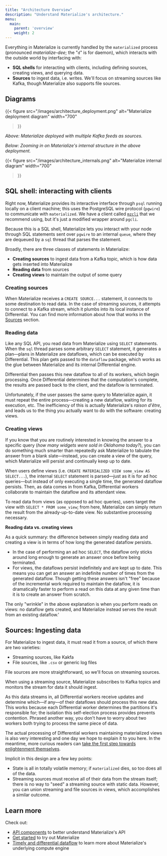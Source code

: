 ```yaml
---
title: "Architecture Overview"
description: "Understand Materialize's architecture."
menu:
  main:
    parent: 'overview'
    weight: 2
---
```


Everything in Materialize is currently handled by the `materialized` process
(pronounced _materialize-dee_; the "`d`" is for daemon), which interacts with
the outside world by interfacing with:

- **SQL shells** for interacting with clients, including defining sources,
  creating views, and querying data.
- **Sources** to ingest data, i.e. writes. We'll focus on streaming sources like
  Kafka, though Materialize also supports file sources.

## Diagrams

{{<
    figure src="/images/architecture_deployment.png"
    alt="Materialize deployment diagram"
    width="700"
>}}

_Above: Materialize deployed with multiple Kafka feeds as sources._

_Below: Zooming in on Materialize's internal structure in the above deployment._

{{<
    figure src="/images/architecture_internals.png"
    alt="Materialize internal diagram"
    width="700"
>}}

## SQL shell: interacting with clients

Right now, Materialize provides its interactive interface through `psql` running
locally on a client machine; this uses the PostgreSQL wire protocol (`pgwire`)
to communicate with `materialized`. We have a client called
[`mzcli`](https://github.com/MaterializeInc/mzcli) that we recommend using, but
it's just a modified wrapper around `pgcli`.

Because this is a SQL shell, Materialize lets you interact with your node
through SQL statements sent over `pgwire` to an internal `queue`, where they are
dequeued by a `sql` thread that parses the statement.

Broadly, there are three classes of statements in Materialize:

- **Creating sources** to ingest data from a Kafka topic, which is how data gets
  inserted into Materialize
- **Reading data** from sources
- **Creating views** to maintain the output of some query

### Creating sources

When Materialize receives a `CREATE SOURCE...` statement, it connects to some
destination to read data. In the case of streaming sources, it attempts to
connect to a Kafka stream, which it plumbs into its local instance of
Differential. You can find more information about how that works in the
[Sources](#sources-ingesting-data) section.

### Reading data

Like any SQL API, you read data from Materialize using `SELECT` statements. When
the `sql` thread parses some arbitrary `SELECT` statement, it generates a
plan––plans in Materialize are dataflows, which can be executed by Differential.
This plan gets passed to the `dataflow` package, which works as the glue between
Materialize and its internal Differential engine.

Differential then passes this new dataflow to all of its workers, which begin
processing. Once Differential determines that the computation's complete, the
results are passed back to the client, and the dataflow is terminated.

Unfortunately, if the user passes the same query to Materialize again, it must
repeat the entire process––creating a new dataflow, waiting for its execution,
etc. The inefficiency of this is actually Materialize's _raison d'être_, and
leads us to the thing you actually want to do with the software: creating views.

### Creating views

If you know that you are routinely interested in knowing the answer to a
specific query (_how many widgets were sold in Oklahoma today?_), you can do
something much smarter than repeatedly ask Materialize to tabulate the answer
from a blank slate––instead, you can create a view of the query, which
Materialize will persist and continually keep up to date.

When users define views (i.e. `CREATE MATERIALIZED VIEW some_view AS
SELECT...`), the internal `SELECT` statement is parsed––just as it is for ad hoc
queries––but instead of only executing a single time, the generated dataflow
persists. Then, as data comes in from Kafka, Differential workers collaborate to
maintain the dataflow and its attendant view.

To read data from views (as opposed to ad hoc queries), users target the view
with `SELECT * FROM some_view`; from here, Materialize can simply return the
result from the already-up-to-date view. No substantive processing necessary.

**Reading data vs. creating views**

As a quick summary: the difference between simply reading data and creating a
view is in terms of how long the generated dataflow persists.

- In the case of performing an ad hoc `SELECT`, the dataflow only sticks around
  long enough to generate an answer once before being terminated.
- For views, the dataflows persist indefinitely and are kept up to date. This
  means you can get an answer an indefinite number of times from the generated
  dataflow. Though getting these answers isn't "free" because of the incremental
  work required to maintain the dataflow, it is dramatically faster to perform a
  read on this data at any given time than it is to create an answer from
  scratch.

The only "wrinkle" in the above explanation is when you perform reads on views:
no dataflow gets created, and Materialize instead serves the result from an
existing dataflow.'

## Sources: Ingesting data

For Materialize to ingest data, it must read it from a source, of which there
are two varieties:

- Streaming sources, like Kakfa
- File sources, like `.csv` or generic log files

File sources are more straightforward, so we'll focus on streaming sources.

When using a streaming source, Materialize subscribes to Kafka topics and
monitors the stream for data it should ingest.

As this data streams in, all Differential workers receive updates and determine
which––if any––of their dataflows should process this new data. This works
because each Differential worker determines the partitions it's responsible for;
the isolation this self-election process provides prevents contention. Phrased
another way, you don't have to worry about two workers both trying to process
the same piece of data.

The actual processing of Differential workers maintaining materialized views is
also very interesting and one day we hope to explain it to you here. In the
meantime, more curious readers can [take the first step towards enlightenment
themselves](../timely-differential).

Implicit in this design are a few key points:

- State is all in totally volatile memory; if `materialized` dies, so too does
  all of the data.
- Streaming sources must receive all of their data from the stream itself; there
  is no way to "seed" a streaming source with static data. However, you can
  union streaming and file sources in views, which accomplishes a similar
  outcome.

## Learn more

Check out:

- [API components](../api-components) to better understand Materialize's API
- [Get started](/get-started) to try out Materialize
- [Timely and differential dataflow](../timely-differential) to learn more about
  Materialize's underlying compute engine
